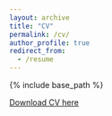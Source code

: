 ```yaml
---
layout: archive
title: "CV"
permalink: /cv/
author_profile: true
redirect_from:
  - /resume
---
```


{% include base_path %}

[Download CV here](https://drive.google.com/file/d/1iR1EZJWmIrPQnv_zedzyeY3t4AGoQRGz/view?usp=sharing)

